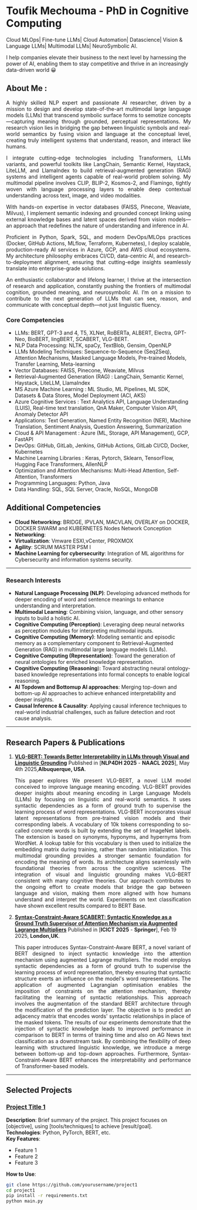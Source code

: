 # Toufik Mechouma - PhD  in Cognitive Computing 
Cloud MLOps| Fine-tune LLMs| Cloud Automation| Datascience| Vision & Language LLMs| Multimodal LLMs| NeuroSymbolic AI.

I help companies elevate their business to the next level by harnessing the power of AI, enabling them to stay competitive and thrive in an increasingly data-driven world :grinning:

## About Me :
<div align="justify">
A highly skilled NLP expert and passionate AI researcher, driven by a mission to design and develop state-of-the-art multimodal large language models (LLMs) that transcend symbolic surface forms to semotize concepts—capturing meaning through grounded, perceptual representations. My research vision lies in bridging the gap between linguistic symbols and real-world semantics by fusing vision and language at the conceptual level, creating truly intelligent systems that understand, reason, and interact like humans.

I integrate cutting-edge technologies including Transformers, LLMs variants, and powerful toolkits like LangChain, Semantic Kernel, Haystack, LiteLLM, and LlamaIndex to build retrieval-augmented generation (RAG) systems and intelligent agents capable of real-world problem solving. My multimodal pipeline involves CLIP, BLIP-2, Kosmos-2, and Flamingo, tightly woven with language processing layers to enable deep contextual understanding across text, image, and video modalities.

With hands-on expertise in vector databases (FAISS, Pinecone, Weaviate, Milvus), I implement semantic indexing and grounded concept linking using external knowledge bases and latent spaces derived from vision models—an approach that redefines the nature of understanding and inference in AI.

Proficient in Python, Spark, SQL, and modern DevOps/MLOps practices (Docker, GitHub Actions, MLflow, Terraform, Kubernetes), I deploy scalable, production-ready AI services in Azure, GCP, and AWS cloud ecosystems. My architecture philosophy embraces CI/CD, data-centric AI, and research-to-deployment alignment, ensuring that cutting-edge insights seamlessly translate into enterprise-grade solutions.

An enthusiastic collaborator and lifelong learner, I thrive at the intersection of research and application, constantly pushing the frontiers of multimodal cognition, grounded meaning, and neurosymbolic AI. I’m on a mission to contribute to the next generation of LLMs that can see, reason, and communicate with conceptual depth—not just linguistic fluency.
</div>

### Core Competencies
- 	LLMs: BERT, GPT-3 and 4, T5, XLNet, RoBERTa, ALBERT, Electra, GPT-Neo, BioBERT, lingBERT, SCABERT, VLG-BERT.
- 	NLP Data Processing: NLTK, spaCy, TextBlob, Gensim, OpenNLP
- 	LLMs Modeling Techniques: Sequence-to-Sequence (Seq2Seq), Attention Mechanisms, Masked Language Models, Pre-trained Models, Transfer Learning, Meta-learning
- 	Vector Databases: FAISS, Pinecone, Weaviate, Milvus
- 	Retrieval-Augmented Generation (RAG) : LangChain, Semantic Kernel, Haystack, LiteLLM, LlamaIndex
- 	MS Azure Machine Learning : ML Studio, ML Pipelines, ML SDK, Datasets & Data Stores, Model Deployment (ACI, AKS)
- 	Azure Cognitive Services : Text Analytics API, Language Understanding (LUIS), Real-time text translation, QnA Maker, Computer Vision API, Anomaly Detector API
- 	Applications: Text Generation, Named Entity Recognition (NER), Machine Translation, Sentiment Analysis, Question Answering, Summarization
- 	Cloud & API Management : Azure (ML, Storage, API Management), GCP, FastAPI  
- 	DevOps: GitHub, GitLab, Jenkins, GitHub Actions, GitLab CI/CD, Docker, Kubernetes
- 	Machine Learning Libraries : Keras, Pytorch, Sklearn, TensorFlow, Hugging Face Transformers, AllenNLP
- 	Optimization and Attention Mechanisms: Multi-Head Attention, Self-Attention, Transformers
- 	Programming Languages: Python, Java
- 	Data Handling: SQL, SQL Server, Oracle, NoSQL, MongoDB
## Additional Competencies
- **Cloud Networking**: BRIDGE, IPVLAN, MACVLAN, OVERLAY on DOCKER, DOCKER SWARM and KUBERNETES Nodes Network Conception
- **Networking**:
- **Virtualization**: Vmware ESXI,vCenter, PROXMOX
- **Agility**: SCRUM MASTER PSM I
- **Machine Learning for cybersecurity**: Integration of ML algorithms for Cybersecurity and information systems security.
---
### Research Interests
- **Natural Language Processing (NLP)**: Developing advanced methods for deeper encoding of word and sentence meanings to enhance understanding and interpretation.
- **Multimodal Learning**: Combining vision, language, and other sensory inputs to build a holistic AI.
- **Cognitive Computing (Perception)**: Leveraging deep neural networks as perception modules for interpreting multimodal inputs.
- **Cognitive Computing (Memory)**: Modeling semantic and episodic memory as a complementary component to Retrieval-Augmented Generation (RAG) in multimodal large language models (LLMs).
- **Cognitive Computing (Representation)**: Toward the generation of neural ontologies for enriched knowledge representation.
- **Cognitive Computing (Reasoning**): Toward abstracting neural ontology-based knowledge representations into formal concepts to enable logical reasoning.
- **AI Topdown and Bottomup AI approaches**: Merging top-down and bottom-up AI approaches to achieve enhanced interpretability and deeper insights.
- **Causal Inference & Causality**: Applying causal inference techniques to real-world industrial challenges, such as failure detection and root cause analysis.
---


## Research Papers & Publications

1. **[VLG-BERT: Towards Better Interpretability in LLMs through Visual and
Linguistic Grounding](https://www.nlp4dh.com/nlp4dh-2025)** 
   Published in [**NLP4DH 2025** - **NAACL 2025**], May 4th 2025,**Albuquerque, USA**.
   <div align="justify">
   This paper explores We present VLG-BERT, a novel LLM model conceived to improve language meaning encoding. VLG-BERT provides deeper insights about meaning encoding in Large Language Models (LLMs) by focusing 
   on linguistic and real-world semantics. It uses syntactic dependencies as a form of ground truth to supervise the learning process of word representations. VLG-BERT incorporates visual latent representations 
   from pre-trained vision models and their corresponding labels. A vocabulary of 10k tokens corresponding to so-called concrete words is built by extending the set of ImageNet labels. The extension is based on 
   synonyms, hyponyms, and hypernyms from WordNet. A lookup table for this vocabulary is then used to initialize the embedding matrix during training, rather than random initialization. This multimodal grounding 
   provides a stronger semantic foundation for encoding the meaning of words. Its architecture aligns seamlessly with foundational theories from across the cognitive sciences. The integration of visual and 
   linguistic grounding makes VLG-BERT consistent with many cognitive theories. Our approach contributes to the ongoing effort to create models that bridge the gap between language and vision, making them more 
   aligned with how humans understand and interpret the world. Experiments on text classification have shown excellent results compared to BERT Base.
   </div>

3. **[Syntax-Constraint-Aware SCABERT: Syntactic Knowledge as a Ground Truth Supervisor of Attention Mechanism via Augmented Lagrange Multipliers](https://icict.co.uk/publication.php)** 
   Published in [**ICICT 2025** - **Springer**], Feb 19 2025, **London,UK**.
   <div align="justify">
   This paper introduces Syntax-Constraint-Aware BERT, a novel variant of BERT designed to inject syntactic knowledge into the attention mechanism using augmented Lagrange multipliers. The model employs syntactic 
   dependencies as a form of ground truth to supervise the learning process of word representation, thereby ensuring that syntactic structure exerts an influence on the model's word representations. The 
   application of augmented Lagrangian optimisation enables the imposition of constraints on the attention mechanism, thereby facilitating the learning of syntactic relationships. This approach involves the 
   augmentation of the standard BERT architecture through the modification of the prediction layer. The objective is to predict an adjacency matrix that encodes words' syntactic relationships in place of the 
   masked tokens. The results of our experiments demonstrate that the injection of syntactic knowledge leads to improved performance in comparison to BERT in terms of training time and also on AG News text 
   classification as a downstream task. By combining the flexibility of deep learning with structured linguistic knowledge, we introduce a merge between bottom-up and top-down approaches. Furthermore, Syntax- 
   Constraint-Aware BERT enhances the interpretability and performance of Transformer-based models.
   </div>

---

## Selected Projects

### [Project Title 1](https://github.com/yourusername/project1)
**Description**: Brief summary of the project. This project focuses on [objective], using [tools/techniques] to achieve [result/goal].  
**Technologies**: Python, PyTorch, BERT, etc.  
**Key Features**:  
- Feature 1
- Feature 2
- Feature 3

**How to Use**:  
```bash
git clone https://github.com/yourusername/project1
cd project1
pip install -r requirements.txt
python main.py

